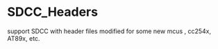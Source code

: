 SDCC_Headers
============

support SDCC with  header files modified for some new mcus , cc254x, AT89x, etc.
